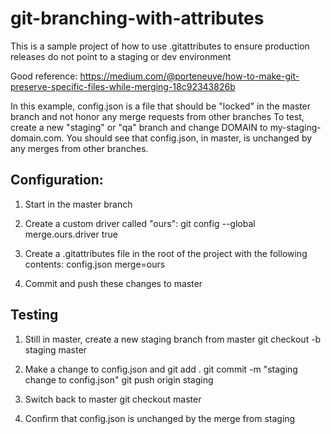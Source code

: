 # git-branching-with-attributes
This is a sample project of how to use .gitattributes to ensure production releases do not point to a staging or dev environment

Good reference:
https://medium.com/@porteneuve/how-to-make-git-preserve-specific-files-while-merging-18c92343826b

In this example, config.json is a file that should be "locked" in the master branch and not honor any merge requests from other branches
To test, create a new "staging" or "qa" branch and change DOMAIN to my-staging-domain.com. You should see that config.json, in master, is unchanged by any merges from other branches.


Configuration:
-----------------------------------------------------

1) Start in the master branch

2) Create a custom driver called "ours":
git config --global merge.ours.driver true

3) Create a .gitattributes file in the root of the project with the following contents:
config.json merge=ours

4) Commit and push these changes to master


Testing
-----------------------------------------------------

1) Still in master, create a new staging branch from master
git checkout -b staging master

2) Make a change to config.json and 
git add .
git commit -m "staging change to config.json"
git push origin staging

3) Switch back to master
git checkout master

4) Confirm that config.json is unchanged by the merge from staging









  